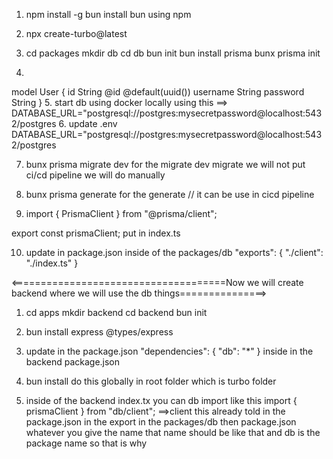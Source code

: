 1. npm install -g bun   install bun using npm
2. npx create-turbo@latest
3. cd packages
mkdir db
cd db
bun init 
bun install prisma
bunx prisma init


4. 
model User {
  id              String      @id    @default(uuid())
  username        String
  password        String
} 
5. start db using docker locally using this ==> DATABASE_URL="postgresql://postgres:mysecretpassword@localhost:5432/postgres
6. update .env
DATABASE_URL="postgresql://postgres:mysecretpassword@localhost:5432/postgres

7. bunx prisma migrate dev  for the migrate dev  migrate we will not put ci/cd pipeline we will do manually 
8. bunx prisma generate   for the generate   // it can be use in cicd pipeline

9. import { PrismaClient } from "@prisma/client";

export const prismaClient; put in index.ts

10. update in package.json  inside of  the packages/db "exports": {
	"./client": "./index.ts"
}


<=====================================Now  we will create backend where we will use the db things===============>
1. cd apps
mkdir backend
cd backend
bun init

2. bun install express @types/express
3. update in the package.json "dependencies": {
	"db": "*"
} inside in the backend  package.json

4. bun install     do this globally in root folder which is turbo folder

5. inside of the backend index.tx you can db import like this 
import { prismaClient } from "db/client";   ==>client this already told in the package.json in the export in the packages/db then package.json   whatever you give the name that name should be like that   and db is the package name so that is why